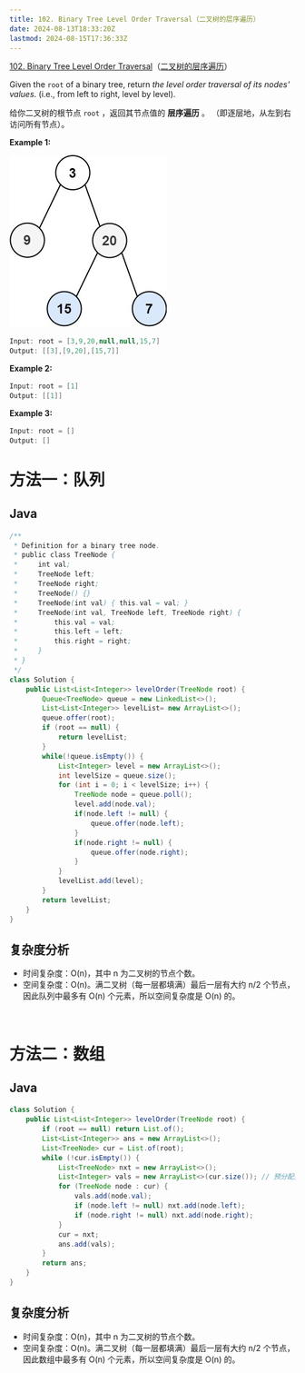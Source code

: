```yaml
---
title: 102. Binary Tree Level Order Traversal（二叉树的层序遍历）
date: 2024-08-13T18:33:20Z
lastmod: 2024-08-15T17:36:33Z
---
```


[102. Binary Tree Level Order Traversal](https://leetcode.com/problems/binary-tree-level-order-traversal/)（[二叉树的层序遍历](https://leetcode.cn/problems/binary-tree-level-order-traversal/)）

Given the `root`​ of a binary tree, return *the level order traversal of its nodes' values*. (i.e., from left to right, level by level).

给你二叉树的根节点 `root`​ ，返回其节点值的 **层序遍历** 。 （即逐层地，从左到右访问所有节点）。

**Example 1:**

​![image](assets/image-20240813193140-9n7dmdy.png)​

```java
Input: root = [3,9,20,null,null,15,7]
Output: [[3],[9,20],[15,7]]
```

**Example 2:**

```java
Input: root = [1]
Output: [[1]]
```

**Example 3:**

```java
Input: root = []
Output: []
```

# 方法一：队列

## Java

```java
/**
 * Definition for a binary tree node.
 * public class TreeNode {
 *     int val;
 *     TreeNode left;
 *     TreeNode right;
 *     TreeNode() {}
 *     TreeNode(int val) { this.val = val; }
 *     TreeNode(int val, TreeNode left, TreeNode right) {
 *         this.val = val;
 *         this.left = left;
 *         this.right = right;
 *     }
 * }
 */
class Solution {
    public List<List<Integer>> levelOrder(TreeNode root) {
        Queue<TreeNode> queue = new LinkedList<>();
        List<List<Integer>> levelList= new ArrayList<>();
        queue.offer(root);
        if (root == null) {
            return levelList;
        }
        while(!queue.isEmpty()) {
            List<Integer> level = new ArrayList<>();
            int levelSize = queue.size();
            for (int i = 0; i < levelSize; i++) {
                TreeNode node = queue.poll();
                level.add(node.val);
                if(node.left != null) {
                    queue.offer(node.left);
                }
                if(node.right != null) {
                    queue.offer(node.right);
                }   
            }
            levelList.add(level);
        }
        return levelList;
    }
}
```

## 复杂度分析

* 时间复杂度：O(n)，其中 n 为二叉树的节点个数。
* 空间复杂度：O(n)。满二叉树（每一层都填满）最后一层有大约 n/2 个节点，因此队列中最多有 O(n) 个元素，所以空间复杂度是 O(n) 的。

‍

# 方法二：数组

## Java

```java
class Solution {
    public List<List<Integer>> levelOrder(TreeNode root) {
        if (root == null) return List.of();
        List<List<Integer>> ans = new ArrayList<>();
        List<TreeNode> cur = List.of(root);
        while (!cur.isEmpty()) {
            List<TreeNode> nxt = new ArrayList<>();
            List<Integer> vals = new ArrayList<>(cur.size()); // 预分配空间
            for (TreeNode node : cur) {
                vals.add(node.val);
                if (node.left != null) nxt.add(node.left);
                if (node.right != null) nxt.add(node.right);
            }
            cur = nxt;
            ans.add(vals);
        }
        return ans;
    }
}
```

## 复杂度分析

* 时间复杂度：O(n)，其中 n 为二叉树的节点个数。
* 空间复杂度：O(n)。满二叉树（每一层都填满）最后一层有大约 n/2 个节点，因此数组中最多有 O(n) 个元素，所以空间复杂度是 O(n) 的。

‍
